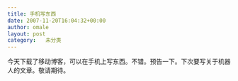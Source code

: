 ```yaml
---
title: 手机写东西
date: 2007-11-20T16:04:32+00:00
author: omale
layout: post
category:   未分类  
---
```

今天下载了移动博客，可以在手机上写东西。不错。预告一下。下次要写关于机器人的文章。敬请期待。